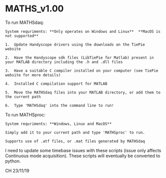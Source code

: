 # MATHS_v1.00

To run MATHSdaq:

    System requriments: **Only operates on Windows and Linux**  **MacOS is not supported**
    
    1.  Update Handyscope drivers using the downloads on the TiePie website
    
    2.  Have the Handyscope sdk files (LibTiePie for Matlab) present in your MATLAB directory including the .h and .dll files
    
    3.  Have a suitable C compiler installed on your computer (see TiePie website for more details)
    
    4.  Installed C compilation support for MATLAB
    
    5.  Move the MATHSdaq files into your MATLAB directory, or add them to the current path
    
    6.  Type 'MATHSdaq' into the command line to run!
    
To run MATHSproc:

    System requriments: **Windows, Linux and MacOS**
    
    Simply add it to your current path and type 'MATHSproc' to run.
    
    Supports use of .atf files, or .mat files generated by MATHSdaq
    
I need to update some timebase issues with these scripts (issue only affects Continuous mode acquisition). These scripts will eventually be converted to python.

CH 23/11/19
